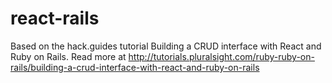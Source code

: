 # react-rails

Based on the hack.guides tutorial Building a CRUD interface with React and Ruby on Rails.
Read more at http://tutorials.pluralsight.com/ruby-ruby-on-rails/building-a-crud-interface-with-react-and-ruby-on-rails
